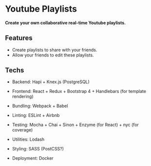 # Youtube Playlists

#### Create your own collaborative real-time Youtube playlists.

## Features
- Create playlists to share with your friends.
- Allow your friends to edit these playlists.

## Techs

- Backend: Hapi + Knex.js (PostgreSQL)

- Frontend: React + Redux + Bootstrap 4 + Handlebars (for template rendering)

- Bundling: Webpack + Babel

- Linting: ESLint + Airbnb

- Testing: Mocha + Chai + Sinon + Enzyme (for React) + nyc (for coverage)

- Utilities: Lodash

- Styling: SASS (PostCSS?)

- Deployment: Docker
